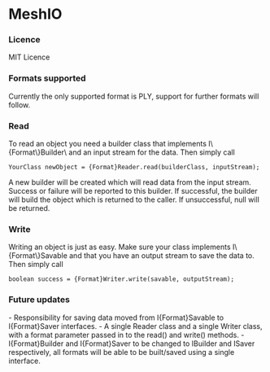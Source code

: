 # MeshIO
<h3>Licence</h3>
MIT Licence

<h3>Formats supported</h3>
Currently the only supported format is PLY, support for further formats will follow.


<h3>Read</h3>
To read an object you need a builder class that implements I\{Format\}Builder\<YourClass\> and an input stream for the data. Then simply call

    YourClass newObject = {Format}Reader.read(builderClass, inputStream);

A new builder will be created which will read data from the input stream. Success or failure will be reported to this builder. If successful, the builder will build the object which is returned to the caller. If unsuccessful, null will be returned.

<h3>Write</h3>
Writing an object is just as easy. Make sure your class implements I\{Format\}Savable and that you have an output stream to save the data to. Then simply call

    boolean success = {Format}Writer.write(savable, outputStream);

<h3>Future updates</h3>
 - Responsibility for saving data moved from I{Format}Savable to I{Format}Saver interfaces.
 - A single Reader class and a single Writer class, with a format parameter passed in to the read() and write() methods.
 - I{Format}Builder and I{Format}Saver to be changed to IBuilder and ISaver respectively, all formats will be able to be built/saved using a single interface.
